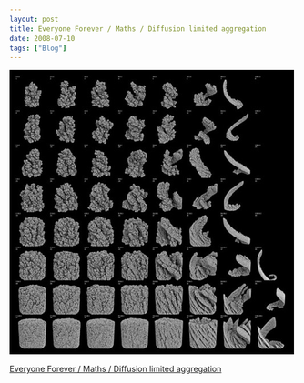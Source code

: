 ```yaml
---
layout: post
title: Everyone Forever / Maths / Diffusion limited aggregation
date: 2008-07-10
tags: ["Blog"]
---
```


![](k3Im6rfOqb9bdybiRsLlFg0V_500.jpg)  

[Everyone Forever / Maths / Diffusion limited aggregation](http://www.everyoneforever.com/content/2006-12-14/diffusion_limited_aggregation/)